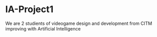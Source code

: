 # IA-Project1
We are 2 studients of videogame design and development from CITM improving with Artificial Intelligence
